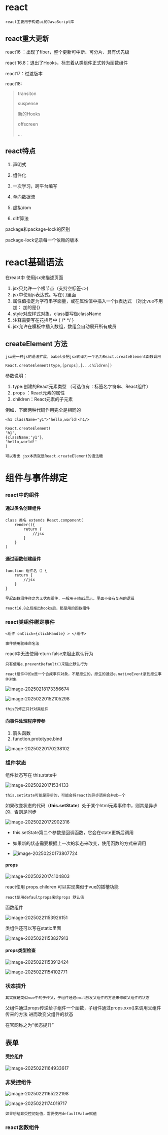 # react

`react主要用于构建ui的JavaScript库`

## react重大更新

react16 ：出现了fiber，整个更新可中断、可分片、具有优先级

react 16.8：退出了Hooks，标志着从类组件正式转为函数组件

react17：过渡版本

react18: 

>transiton
>
>suspense
>
>新的Hooks
>
>offscreen
>
>...

## react特点

1. 声明式

2. 组件化

3. 一次学习，跨平台编写
4. 单向数据流
5. 虚拟dom
6. diff算法

package和package-lock的区别

package-lock记录每一个依赖的版本

# react基础语法

在react中 使用jsx来描述页面

1. jsx只允许一个根节点（支持空标签<>)
2. jsx中使用js表达式。写在{   }里面
3. 属性值指定为字符串字面量，或在属性值中插入一个js表达式   （对比vue不用加：  加的是{}
4. style对应样式对象，class要写做className
5. 注释需要写在花括号中 { /* */ }
6. jsx允许在模板中插入数组，数组会自动展开所有成员

## createElement 方法

`jsx是一种js的语法扩展，babel会把jsx转译为一个名为React.createElement函数调用`

```
React.createElement(type,[props],[...children])
```

参数说明：

1. type:创建的React元素类型 （可选值有：标签名字符串、React组件）
2. props ：React元素的属性
3. children：React元素的子元素

例如，下面两种代码作用完全是相同的

```
<h1 className="y1">'hello,world!<h1/>

React.createElement(
'h1',
{className:'y1'},
'hello,world!'
)
```

`可以看出 jsx本质就是React.createElement的语法糖`

# 组件与事件绑定

### react中的组件

#### 通过类名创建组件

```
class 类名 extends React.component(
	render(){
		return {
			//jsx
		}
	}
)
```

#### 通过函数创建组件

```
function 组件名（）{
	return {
		//jsx
	}
}
```

 `早起函数组件称之为无状态组件，一般用于纯ui展示，里面不会有复杂的逻辑`

 `react16.8之后推出hooks后，都是用的函数组件`

### react类组件绑定事件

```
<组件 onClick={clickHandle} > </组件>
```

`事件使用驼峰命名法`

react中无法使用return  false来阻止默认行为

`只有使用e.preventDefault()来阻止默认行为`

`react组件中的e是一个合成事件对象，不是原生的，原生的通过e.nativeEvent拿到原生事件对象`

![image-20250218173356674](./assets/image-20250218173356674.png)

![image-20250220152105298](./assets/image-20250220152105298.png)

`this的修正只针对类组件`

#### 向事件处理程序传参

1. 箭头函数
2. function.prototype.bind

![image-20250220170238102](./assets/image-20250220170238102.png)



### 组件状态

组件状态写在 this.state中

![image-20250220171534133](./assets/image-20250220171534133.png)

`this.setState可能是异步的，可能会将react的异步调用合并成一个`

如果改变状态的代码（**this.setState**）处于某个html元素事件中，则其是异步的，否则是同步

![image-20250220172902316](./assets/image-20250220172902316.png)

- this.setState第二个参数是回调函数，它会在state更新后调用

- 如果新的状态需要根据上一次的状态来改变，使用函数的方式来调用
- ![image-20250220173807724](./assets/image-20250220173807724.png)



#### props

![image-20250220174104803](./assets/image-20250220174104803.png)

react使用  props.children 可以实现类似于vue的插槽功能

`react使用defaultprops来给props 默认值`

函数组件

![image-20250221153926151](./assets/image-20250221153926151.png)

类组件还可以写在static里面

![image-20250221153827913](./assets/image-20250221153827913.png)

#### props类型检查

![image-20250221153912424](./assets/image-20250221153912424.png)

![image-20250221154102771](./assets/image-20250221154102771.png)

### 状态提升

`其实就是类似vue中的子传父，子组件通过emit触发父组件的方法来修改父组件的状态`

父组件通过props传递给子组件一个函数，子组件通过props.xxx()来调用父组件传来的方法  进而改变父组件的状态

在官网称之为“状态提升”

## 表单

#### 受控组件

![image-20250221164933617](./assets/image-20250221164933617.png)

### 非受控组件

![image-20250221165222198](./assets/image-20250221165222198.png)

![image-20250221174019717](./assets/image-20250221174019717.png)

`如果想给非受控初始值，需要使用defaultValue赋值`

### react函数组件 

